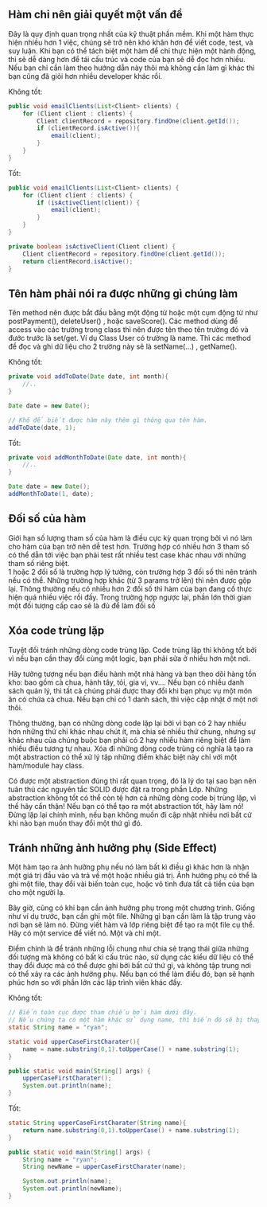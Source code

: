 ## Hàm chỉ nên giải quyết một vấn đề  
Đây là quy định quan trọng nhất của kỹ thuật phần mềm. Khi một hàm thực hiện nhiều hơn 1 việc, chúng sẽ trở nên khó khăn hơn để viết code, test, và suy luận. Khi bạn có thể tách biệt một hàm để chỉ thực hiện một hành động, thì sẽ dễ dàng hơn để tái cấu trúc và code của bạn sẽ dễ đọc hơn nhiều. Nếu bạn chỉ cần làm theo hướng dẫn này thôi mà không cần làm gì khác thì bạn cũng đã giỏi hơn nhiều developer khác rồi.  

Không tốt:  
```java
public void emailClients(List<Client> clients) {
    for (Client client : clients) {
        Client clientRecord = repository.findOne(client.getId());
        if (clientRecord.isActive()){
            email(client);
        }
    }
}
```  

Tốt:  
```java
public void emailClients(List<Client> clients) {
    for (Client client : clients) {
        if (isActiveClient(client)) {
            email(client);
        }
    }
}

private boolean isActiveClient(Client client) {
    Client clientRecord = repository.findOne(client.getId());
    return clientRecord.isActive();
}
```

## Tên hàm phải nói ra được những gì chúng làm  
Tên method nên được bắt đầu bằng một động từ hoặc một cụm động từ như postPayment(), deleteUser() , hoặc saveScore(). Các method dùng để access vào các trường trong class thì nên được tên theo tên trường đó và đước trước là set/get. Ví dụ Class User có trường là name. Thì các method để đọc và ghi dữ liệu cho 2 trường này sẽ là setName(...) , getName().

Không tốt:  
```java
private void addToDate(Date date, int month){
    //..
}

Date date = new Date();

// Khó để biết được hàm này thêm gì thông qua tên hàm.
addToDate(date, 1);
```

Tốt:  
```java
private void addMonthToDate(Date date, int month){
    //..
}

Date date = new Date();
addMonthToDate(1, date);
```

## Đối số của hàm  
Giới hạn số lượng tham số của hàm là điều cực kỳ quan trọng bởi vì nó làm cho hàm của bạn trở nên dễ test hơn. Trường hợp có nhiều hơn 3 tham số có thể dẫn tới việc bạn phải test rất nhiều test case khác nhau với những tham số riêng biệt.    
1 hoặc 2 đối số là trường hợp lý tưởng, còn trường hợp 3 đối số thì nên tránh nếu có thể. Những trường hợp khác (từ 3 params trở lên) thì nên được gộp lại. Thông thường nếu có nhiều hơn 2 đối số thì hàm của bạn đang cố thực hiện quá nhiều việc rồi đấy. Trong trường hợp ngược lại, phần lớn thời gian một đối tượng cấp cao sẽ là đủ để làm đối số  

## Xóa code trùng lặp  
Tuyệt đối tránh những dòng code trùng lặp. Code trùng lặp thì không tốt bởi vì nếu bạn cần thay đổi cùng một logic, bạn phải sửa ở nhiều hơn một nơi.

Hãy tưởng tượng nếu bạn điều hành một nhà hàng và bạn theo dõi hàng tồn kho: bao gồm cà chua, hành tây, tỏi, gia vị, vv.... Nếu bạn có nhiều danh sách quản lý, thì tất cả chúng phải được thay đổi khi bạn phục vụ một món ăn có chứa cà chua. Nếu bạn chỉ có 1 danh sách, thì việc cập nhật ở một nơi thôi.

Thông thường, bạn có những dòng code lặp lại bởi vì bạn có 2 hay nhiều hơn những thứ chỉ khác nhau chút ít, mà chia sẻ nhiều thứ chung, nhưng sự khác nhau của chúng buộc bạn phải có 2 hay nhiều hàm riêng biệt để làm nhiều điều tương tự nhau. Xóa đi những dòng code trùng có nghĩa là tạo ra một abstraction có thể xử lý tập những điểm khác biệt này chỉ với một hàm/module hay class.

Có được một abstraction đúng thì rất quan trọng, đó là lý do tại sao bạn nên tuân thủ các nguyên tắc SOLID được đặt ra trong phần Lớp. Những abstraction không tốt có thể còn tệ hơn cả những dòng code bị trùng lặp, vì thế hãy cẩn thận! Nếu bạn có thể tạo ra một abstraction tốt, hãy làm nó! Đừng lặp lại chính mình, nếu bạn không muốn đi cập nhật nhiều nơi bất cứ khi nào bạn muốn thay đổi một thứ gì đó.


## Tránh những ảnh hưởng phụ (Side Effect)

Một hàm tạo ra ảnh hưởng phụ nếu nó làm bất kì điều gì khác hơn là nhận một giá trị đầu vào và trả về một hoặc nhiều giá trị. Ảnh hưởng phụ có thể là ghi một file, thay đổi vài biến toàn cục, hoặc vô tình đưa tất cả tiền của bạn cho một người lạ.

Bây giờ, cũng có khi bạn cần ảnh hưởng phụ trong một chương trình. Giống như ví dụ trước, bạn cần ghi một file. Những gì bạn cần làm là tập trung vào nơi bạn sẽ làm nó. Đừng viết hàm và lớp riêng biệt để tạo ra một file cụ thể. Hãy có một service để viết nó. Một và chỉ một.

Điểm chính là để tránh những lỗi chung như chia sẻ trạng thái giữa những đối tượng mà không có bất kì cấu trúc nào, sử dụng các kiểu dữ liệu có thể thay đổi được mà có thể được ghi bởi bất cứ thứ gì, và không tập trung nơi có thể xảy ra các ảnh hưởng phụ. Nếu bạn có thể làm điều đó, bạn sẽ hạnh phúc hơn so với phần lớn các lập trình viên khác đấy.

Không tốt:  
```java
// Biến toàn cục được tham chiếu bởi hàm dưới đây.
// Nếu chúng ta có một hàm khác sử dụng name, thì biến đó sẽ bị thay đổi theo
static String name = "ryan";

static void upperCaseFirstCharater(){
    name = name.substring(0,1).toUpperCase() + name.substring(1);
}

public static void main(String[] args) {
    upperCaseFirstCharater();
    System.out.println(name);
}
```

Tốt:
```java
static String upperCaseFirstCharater(String name){
    return name.substring(0,1).toUpperCase() + name.substring(1);
}

public static void main(String[] args) {
    String name = "ryan";
    String newName = upperCaseFirstCharater(name);

    System.out.println(name);
    System.out.println(newName);
}
```